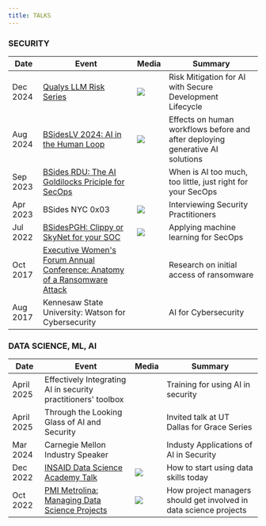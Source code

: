 ```yaml
---
title: TALKS
---
```


### SECURITY
| Date  | Event | Media | Summary
| ----- | -------- | ------- | ------ |
| Dec 2024     | [Qualys LLM Risk Series](https://qualys.brighttalk.com/) | [![](images/youtube_social_icon_red.png)](https://youtu.be/-YevSRoTDpQ?si=PqG0aQOzc9e8onr5) | Risk Mitigation for AI with Secure Development Lifecycle
| Aug 2024     | [BSidesLV 2024: AI in the Human Loop](https://bsideslv.org/talks#ZSLBCG) | [![](images/youtube_social_icon_red.png)](https://youtu.be/K5hELUspWq8?si=ap_KwjMFXDBZ5Ggo) | Effects on human workflows before and after deploying generative AI solutions
| Sep 2023     | [BSides RDU: The AI Goldilocks Priciple for SecOps](https://bsidesrdu.org/#schedule) |    | When is AI too much, too little, just right for your SecOps
| Apr 2023     | BSides NYC 0x03 | [![](images/youtube_social_icon_red.png)](https://www.youtube.com/playlist?list=PLiVMecYmLYz4Hyol9fZ_jyD3Bm7Yd9yzS) | Interviewing Security Practitioners
| Jul 2022     | [BSidesPGH: Clippy or SkyNet for your SOC](https://bsidespgh2022.sched.com/event/13t4T/clippy-or-skynet-for-your-soc)  | [![](images/youtube_social_icon_red.png)](https://www.youtube.com/watch?v=Z3rMc0N2drc&t=2&ab_channel=SecPgh) | Applying machine learning for SecOps
| Oct 2017 | [Executive Women's Forum Annual Conference: Anatomy of a Ransomware Attack](https://ewf2017.sched.com/event/BcYf/anatomy-of-a-ransomware-attack) | | Research on initial access of ransomware
| Aug 2017    |  Kennesaw State University: Watson for Cybersecurity | | AI for Cybersecurity


### DATA SCIENCE, ML, AI
| Date  | Event | Media | Summary
| ----- | -------- | ------- | ------ |
| April 2025 | Effectively Integrating AI in security practitioners' toolbox |  |  Training for using AI in security
| April 2025 | Through the Looking Glass of AI and Security | | Invited talk at UT Dallas for Grace Series
| Mar 2024 | Carnegie Mellon Industry Speaker | | Industy Applications of AI in Security
| Dec 2022 | [INSAID Data Science Academy Talk](https://www.linkedin.com/posts/insaid_data-datascience-ai-activity-7009135815419162625-czQq?utm_source=share&utm_medium=member_desktop) | [![](images/youtube_social_icon_red.png)](https://www.youtube.com/watch?v=2AK-8l_25G4&ab_channel=INSAID) | How to start using data skills today 
| Oct 2022   |  [PMI Metrolina: Managing Data Science Projects](https://pmi-metrolina.org/calendar?month=9&year=2022)  | [![](images/youtube_social_icon_red.png)](https://www.youtube.com/watch?v=XykfBF46h8s&ab_channel=PMIMetrolina) | How project managers should get involved in data science projects

